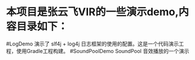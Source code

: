 # 本项目是张云飞VIR的一些演示demo,内容目录如下：

#LogDemo
	演示了 slf4j + log4j 日志框架的使用的配置。这是一个代码演示工程，使用Gradle工程构建。
#SoundPoolDemo
	SoundPool 音效播放的一个演示	
